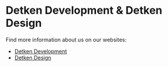 # Detken Development & Detken Design

Find more information about us on our websites:
- [Detken Development](https://www.detken.dev)
- [Detken Design](https://www.detkendesign.com)
